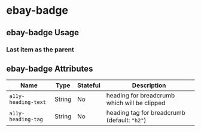 # ebay-badge

## ebay-badge Usage
### Last item as the parent

## ebay-badge Attributes

Name | Type | Stateful | Description
--- | --- | --- | ---
`a11y-heading-text` | String | No | heading for breadcrumb which will be clipped
`a11y-heading-tag` | String | No | heading tag for breadcrumb (default: `"h2"`)
